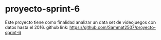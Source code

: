# proyecto-sprint-6
Este proyecto tiene como finalidad analizar un data set de videojuegos con datos hasta el 2016.
github link: https://github.com/Sammat2507/proyecto-sprint-6